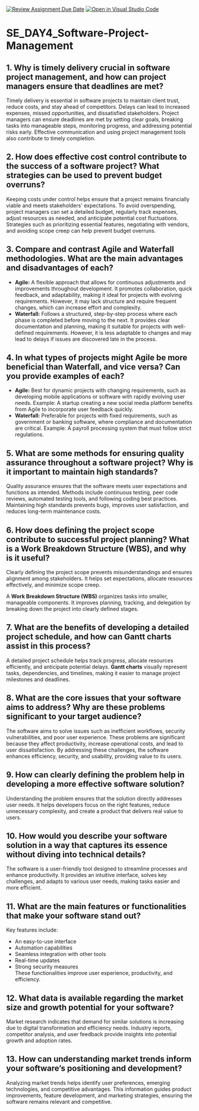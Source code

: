 [![Review Assignment Due Date](https://classroom.github.com/assets/deadline-readme-button-22041afd0340ce965d47ae6ef1cefeee28c7c493a6346c4f15d667ab976d596c.svg)](https://classroom.github.com/a/9pw6JKcu)
[![Open in Visual Studio Code](https://classroom.github.com/assets/open-in-vscode-2e0aaae1b6195c2367325f4f02e2d04e9abb55f0b24a779b69b11b9e10269abc.svg)](https://classroom.github.com/online_ide?assignment_repo_id=18460119&assignment_repo_type=AssignmentRepo)
# SE_DAY4_Software-Project-Management

## **1. Why is timely delivery crucial in software project management, and how can project managers ensure that deadlines are met?**  
Timely delivery is essential in software projects to maintain client trust, reduce costs, and stay ahead of competitors. Delays can lead to increased expenses, missed opportunities, and dissatisfied stakeholders. Project managers can ensure deadlines are met by setting clear goals, breaking tasks into manageable steps, monitoring progress, and addressing potential risks early. Effective communication and using project management tools also contribute to timely completion.  

## **2. How does effective cost control contribute to the success of a software project? What strategies can be used to prevent budget overruns?**  
Keeping costs under control helps ensure that a project remains financially viable and meets stakeholders' expectations. To avoid overspending, project managers can set a detailed budget, regularly track expenses, adjust resources as needed, and anticipate potential cost fluctuations. Strategies such as prioritizing essential features, negotiating with vendors, and avoiding scope creep can help prevent budget overruns.  

## **3. Compare and contrast Agile and Waterfall methodologies. What are the main advantages and disadvantages of each?**  
- **Agile:** A flexible approach that allows for continuous adjustments and improvements throughout development. It promotes collaboration, quick feedback, and adaptability, making it ideal for projects with evolving requirements. However, it may lack structure and require frequent changes, which can increase effort and complexity.  
- **Waterfall:** Follows a structured, step-by-step process where each phase is completed before moving to the next. It provides clear documentation and planning, making it suitable for projects with well-defined requirements. However, it is less adaptable to changes and may lead to delays if issues are discovered late in the process.  

## **4. In what types of projects might Agile be more beneficial than Waterfall, and vice versa? Can you provide examples of each?**  
- **Agile:** Best for dynamic projects with changing requirements, such as developing mobile applications or software with rapidly evolving user needs. Example: A startup creating a new social media platform benefits from Agile to incorporate user feedback quickly.  
- **Waterfall:** Preferable for projects with fixed requirements, such as government or banking software, where compliance and documentation are critical. Example: A payroll processing system that must follow strict regulations.  

## **5. What are some methods for ensuring quality assurance throughout a software project? Why is it important to maintain high standards?**  
Quality assurance ensures that the software meets user expectations and functions as intended. Methods include continuous testing, peer code reviews, automated testing tools, and following coding best practices. Maintaining high standards prevents bugs, improves user satisfaction, and reduces long-term maintenance costs.  

## **6. How does defining the project scope contribute to successful project planning? What is a Work Breakdown Structure (WBS), and why is it useful?**  
Clearly defining the project scope prevents misunderstandings and ensures alignment among stakeholders. It helps set expectations, allocate resources effectively, and minimize scope creep.  

A **Work Breakdown Structure (WBS)** organizes tasks into smaller, manageable components. It improves planning, tracking, and delegation by breaking down the project into clearly defined stages.  

## **7. What are the benefits of developing a detailed project schedule, and how can Gantt charts assist in this process?**  
A detailed project schedule helps track progress, allocate resources efficiently, and anticipate potential delays. **Gantt charts** visually represent tasks, dependencies, and timelines, making it easier to manage project milestones and deadlines.  

## **8. What are the core issues that your software aims to address? Why are these problems significant to your target audience?**  
The software aims to solve issues such as inefficient workflows, security vulnerabilities, and poor user experience. These problems are significant because they affect productivity, increase operational costs, and lead to user dissatisfaction. By addressing these challenges, the software enhances efficiency, security, and usability, providing value to its users.  

## **9. How can clearly defining the problem help in developing a more effective software solution?**  
Understanding the problem ensures that the solution directly addresses user needs. It helps developers focus on the right features, reduce unnecessary complexity, and create a product that delivers real value to users.  

## **10. How would you describe your software solution in a way that captures its essence without diving into technical details?**  
The software is a user-friendly tool designed to streamline processes and enhance productivity. It provides an intuitive interface, solves key challenges, and adapts to various user needs, making tasks easier and more efficient.  

## **11. What are the main features or functionalities that make your software stand out?**  
Key features include:  
- An easy-to-use interface  
- Automation capabilities  
- Seamless integration with other tools  
- Real-time updates  
- Strong security measures  
These functionalities improve user experience, productivity, and efficiency.  

## **12. What data is available regarding the market size and growth potential for your software?**  
Market research indicates that demand for similar solutions is increasing due to digital transformation and efficiency needs. Industry reports, competitor analysis, and user feedback provide insights into potential growth and adoption rates.  

## **13. How can understanding market trends inform your software’s positioning and development?**  
Analyzing market trends helps identify user preferences, emerging technologies, and competitive advantages. This information guides product improvements, feature development, and marketing strategies, ensuring the software remains relevant and competitive.  
